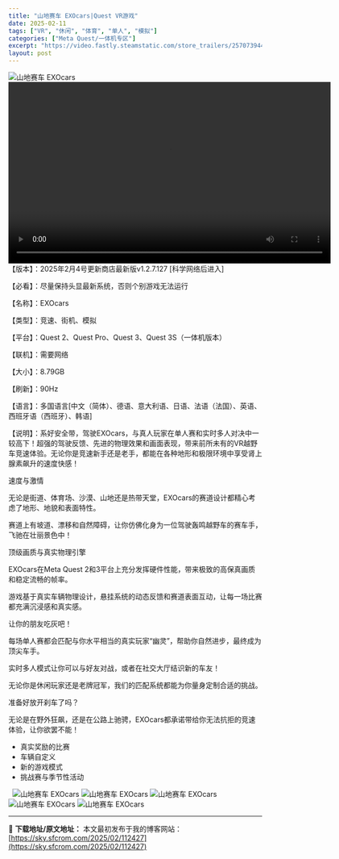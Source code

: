 ```yaml
---
title: "山地赛车 EXOcars|Quest VR游戏"
date: 2025-02-11
tags: ["VR", "休闲", "体育", "单人", "模拟"]
categories: ["Meta Quest/一体机专区"]
excerpt: "https://video.fastly.steamstatic.com/store_trailers/257073944/movie480_vp9.webm 【版本】：2025年2月4号更新商店最新版v1.2.7.127 [科学网络后进入] 【必看】：尽量保持头显最新系统，否则个别游戏无法运行 【&hellip;"
layout: post
---
```


<img title="673778bcd29ded1a8ceba261.webp" src="https://sky.sfcrom.com/wp-content/uploads/2025/02/20250211_67ab183f9092b.webp" alt="山地赛车 EXOcars" />
<div style="width: 640px;"><video preload="metadata" controls="controls" width="640" height="360"><source type="video/webm" src="https://video.fastly.steamstatic.com/store_trailers/257073944/movie480_vp9.webm?_=1" />https://video.fastly.steamstatic.com/store_trailers/257073944/movie480_vp9.webm</video></div>
【版本】：2025年2月4号更新商店最新版v1.2.7.127 [科学网络后进入]

【必看】：尽量保持头显最新系统，否则个别游戏无法运行

【名称】：EXOcars

【类型】：竞速、街机、模拟

【平台】：Quest 2、Quest Pro、Quest 3、Quest 3S（一体机版本）

【联机】：需要网络

【大小】：8.79GB

【刷新】：90Hz

【语言】：多国语言[中文（简体）、德语、意大利语、日语、法语（法国）、英语、西班牙语（西班牙）、韩语]

【说明】：系好安全带，驾驶EXOcars，与真人玩家在单人赛和实时多人对决中一较高下！超强的驾驶反馈、先进的物理效果和画面表现，带来前所未有的VR越野车竞速体验。无论你是竞速新手还是老手，都能在各种地形和极限环境中享受肾上腺素飙升的速度快感！

速度与激情

无论是街道、体育场、沙漠、山地还是热带天堂，EXOcars的赛道设计都精心考虑了地形、地貌和表面特性。

赛道上有坡道、漂移和自然障碍，让你仿佛化身为一位驾驶轰鸣越野车的赛车手，飞驰在壮丽景色中！

顶级画质与真实物理引擎

EXOcars在Meta Quest 2和3平台上充分发挥硬件性能，带来极致的高保真画质和稳定流畅的帧率。

游戏基于真实车辆物理设计，悬挂系统的动态反馈和赛道表面互动，让每一场比赛都充满沉浸感和真实感。

让你的朋友吃灰吧！

每场单人赛都会匹配与你水平相当的真实玩家“幽灵”，帮助你自然进步，最终成为顶尖车手。

实时多人模式让你可以与好友对战，或者在社交大厅结识新的车友！

无论你是休闲玩家还是老牌冠军，我们的匹配系统都能为你量身定制合适的挑战。

准备好放开刹车了吗？

无论是在野外狂飙，还是在公路上驰骋，EXOcars都承诺带给你无法抗拒的竞速体验，让你欲罢不能！
<ul>
 	<li>真实奖励的比赛</li>
 	<li>车辆自定义</li>
 	<li>新的游戏模式</li>
 	<li>挑战赛与季节性活动</li>
</ul>
&nbsp;

<img title="QQ截图20241119133310.webp" src="https://sky.sfcrom.com/wp-content/uploads/2025/02/20250211_67ab1840ec0b4.webp" alt="山地赛车 EXOcars" />
<img title="QQ截图20241119133317.webp" src="https://sky.sfcrom.com/wp-content/uploads/2025/02/20250211_67ab1841d990d.webp" alt="山地赛车 EXOcars" />
<img title="QQ截图20241119133325.webp" src="https://sky.sfcrom.com/wp-content/uploads/2025/02/20250211_67ab18457c0b7.webp" alt="山地赛车 EXOcars" />
<img title="QQ截图20241119133333.webp" src="https://sky.sfcrom.com/wp-content/uploads/2025/02/20250211_67ab18469a1f9.webp" alt="山地赛车 EXOcars" />
<img title="QQ截图20241119133342.webp" src="https://sky.sfcrom.com/wp-content/uploads/2025/02/20250211_67ab184791c8f.webp" alt="山地赛车 EXOcars" />

---
📖 **下载地址/原文地址：** 本文最初发布于我的博客网站：[https://sky.sfcrom.com/2025/02/112427](https://sky.sfcrom.com/2025/02/112427)
